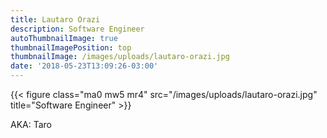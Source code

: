 ```yaml
---
title: Lautaro Orazi
description: Software Engineer
autoThumbnailImage: true
thumbnailImagePosition: top
thumbnailImage: /images/uploads/lautaro-orazi.jpg
date: '2018-05-23T13:09:26-03:00'
---
```

<div class="about-us-profile flex">
  {{< figure class="ma0 mw5 mr4" src="/images/uploads/lautaro-orazi.jpg" title="Software Engineer" >}}
  <p> AKA: Taro </p>
</div>
